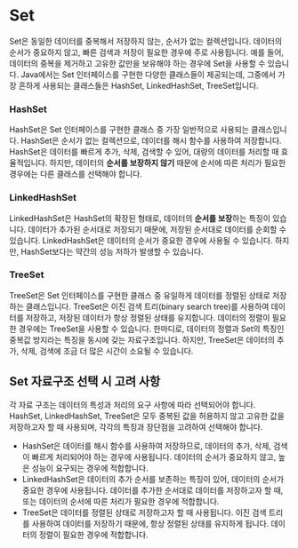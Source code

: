 # Set

Set은 동일한 데이터를 중복해서 저장하지 않는, 순서가 없는 컬렉션입니다. 데이터의 순서가 중요하지 않고, 빠른 검색과 저장이 필요한 경우에 주로 사용됩니다. 예를 들어, 데이터의 중복을 제거하고 고유한 값만을
보유해야 하는 경우에 Set을 사용할 수 있습니다. Java에서는 Set 인터페이스를 구현한 다양한 클래스들이 제공되는데, 그중에서 가장 흔하게 사용되는 클래스들은 HashSet, LinkedHashSet,
TreeSet입니다.

### HashSet

HashSet은 Set 인터페이스를 구현한 클래스 중 가장 일반적으로 사용되는 클래스입니다. HashSet은 순서가 없는 컬렉션으로, 데이터를 해시 함수를 사용하여 저장합니다. HashSet은 데이터를 빠르게 추가,
삭제, 검색할 수 있어, 대량의 데이터를 처리할 때 효율적입니다. 하지만, 데이터의 **순서를 보장하지 않기** 때문에 순서에 따른 처리가 필요한 경우에는 다른 클래스를 선택해야 합니다.

### LinkedHashSet

LinkedHashSet은 HashSet의 확장된 형태로, 데이터의 **순서를 보장**하는 특징이 있습니다. 데이터가 추가된 순서대로 저장되기 때문에, 저장된 순서대로 데이터를 순회할 수 있습니다.
LinkedHashSet은 데이터의 순서가 중요한 경우에 사용될 수 있습니다. 하지만, HashSet보다는 약간의 성능 저하가 발생할 수 있습니다.

### TreeSet

TreeSet은 Set 인터페이스를 구현한 클래스 중 유일하게 데이터를 정렬된 상태로 저장하는 클래스입니다. TreeSet은 이진 검색 트리(binary search tree)를 사용하여 데이터를 저장하고, 저장된
데이터가 항상 정렬된 상태를 유지합니다. 데이터의 정렬이 필요한 경우에는 TreeSet을 사용할 수 있습니다. 한마디로, 데이터의 정렬과 Set의 특징인 중복값 방지라는 특징을 동시에 갖는 자료구조입니다. 하지만,
TreeSet은 데이터의 추가, 삭제, 검색에 조금 더 많은 시간이 소요될 수 있습니다.

## Set 자료구조 선택 시 고려 사항

각 자료 구조는 데이터의 특성과 처리의 요구 사항에 따라 선택되어야 합니다. HashSet, LinkedHashSet, TreeSet은 모두 중복된 값을 허용하지 않고 고유한 값을 저장하고자 할 때 사용되며, 각각의
특징과 장단점을 고려하여 선택해야 합니다.

- HashSet은 데이터를 해시 함수를 사용하여 저장하므로, 데이터의 추가, 삭제, 검색이 빠르게 처리되어야 하는 경우에 사용됩니다. 데이터의 순서가 중요하지 않고, 높은 성능이 요구되는 경우에 적합합니다.
- LinkedHashSet은 데이터의 추가 순서를 보존하는 특징이 있어, 데이터의 순서가 중요한 경우에 사용됩니다. 데이터를 추가한 순서대로 데이터를 저장하고자 할 때, 또는 데이터의 순서에 따른 처리가 필요한
  경우에 적합합니다.
- TreeSet은 데이터를 정렬된 상태로 저장하고자 할 때 사용됩니다. 이진 검색 트리를 사용하여 데이터를 저장하기 때문에, 항상 정렬된 상태를 유지하게 됩니다. 데이터의 정렬이 필요한 경우에 적합합니다.
